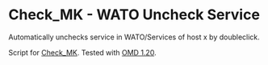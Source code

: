 # Check_MK - WATO Uncheck Service
Automatically unchecks service in WATO/Services of host x by doubleclick.

Script for [Check_MK](https://mathias-kettner.de/check_mk_download.html). Tested with [OMD 1.20](http://omdistro.org/).

